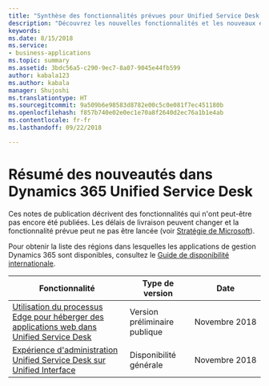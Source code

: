 ```yaml
---
title: "Synthèse des fonctionnalités prévues pour Unified Service Desk for Microsoft Dynamics 365"
description: "Découvrez les nouvelles fonctionnalités et les nouveaux engagements dans Unified Service Desk for Microsoft Dynamics 365"
keywords: 
ms.date: 8/15/2018
ms.service:
- business-applications
ms.topic: summary
ms.assetid: 3bdc56a5-c290-9ec7-8a07-9045e44fb599
author: kabala123
ms.author: kabala
manager: Shujoshi
ms.translationtype: HT
ms.sourcegitcommit: 9a509b6e98583d8782e00c5c0e081f7ec451180b
ms.openlocfilehash: f857b740e02e0ec1e70a8f2640d2ec76a1b1e4ab
ms.contentlocale: fr-fr
ms.lasthandoff: 09/22/2018

---
```


#  <a name="summary-of-whats-new-in-dynamics-365-unified-service-desk"></a>Résumé des nouveautés dans Dynamics 365 Unified Service Desk 

Ces notes de publication décrivent des fonctionnalités qui n'ont peut-être pas encore été publiées. Les délais de livraison peuvent changer et la fonctionnalité prévue peut ne pas être lancée (voir [Stratégie de Microsoft](https://go.microsoft.com/fwlink/p/?linkid=2007332)).

Pour obtenir la liste des régions dans lesquelles les applications de gestion Dynamics 365 sont disponibles, consultez le [Guide de disponibilité internationale](https://aka.ms/dynamics_365_international_availability_deck). 


| Fonctionnalité                                                                                                                                                                                       | Type de version   | Date |
|-----------------------------------------------------------------------------------------------------------------------------------------------------------------------------------------------|----------------|----------------------|
| [Utilisation du processus Edge pour héberger des applications web dans Unified Service Desk](using-edge-process-hosting-web-applications-in-unified-service-desk.md) | Version préliminaire publique | Novembre 2018          |
| [Expérience d'administration Unified Service Desk sur Unified Interface](unified-service-desk-admin-experience-on-unified-client.md)                                                                     | Disponibilité générale             | Novembre 2018          |


